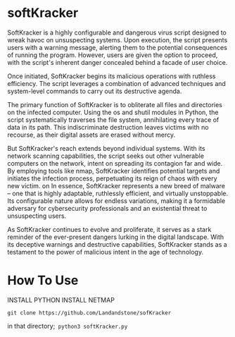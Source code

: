 # softKracker







SoftKracker is a highly configurable and dangerous virus script designed to wreak havoc on unsuspecting systems. Upon execution, the script presents users with a warning message, alerting them to the potential consequences of running the program. However, users are given the option to proceed, with the script's inherent danger concealed behind a facade of user choice.

Once initiated, SoftKracker begins its malicious operations with ruthless efficiency. The script leverages a combination of advanced techniques and system-level commands to carry out its destructive agenda.

The primary function of SoftKracker is to obliterate all files and directories on the infected computer. Using the os and shutil modules in Python, the script systematically traverses the file system, annihilating every trace of data in its path. This indiscriminate destruction leaves victims with no recourse, as their digital assets are erased without mercy.

But SoftKracker's reach extends beyond individual systems. With its network scanning capabilities, the script seeks out other vulnerable computers on the network, intent on spreading its contagion far and wide. By employing tools like nmap, SoftKracker identifies potential targets and initiates the infection process, perpetuating its reign of chaos with every new victim.
on
In essence, SoftKracker represents a new breed of malware – one that is highly adaptable, ruthlessly efficient, and virtually unstoppable. Its configurable nature allows for endless variations, making it a formidable adversary for cybersecurity professionals and an existential threat to unsuspecting users.

As SoftKracker continues to evolve and proliferate, it serves as a stark reminder of the ever-present dangers lurking in the digital landscape. With its deceptive warnings and destructive capabilities, SoftKracker stands as a testament to the power of malicious intent in the age of technology.


# How To Use
INSTALL PYTHON
INSTALL NETMAP

`git clone https://github.com/Landandstone/sofKracker`

in that directory;`
python3 softKracker.py`
